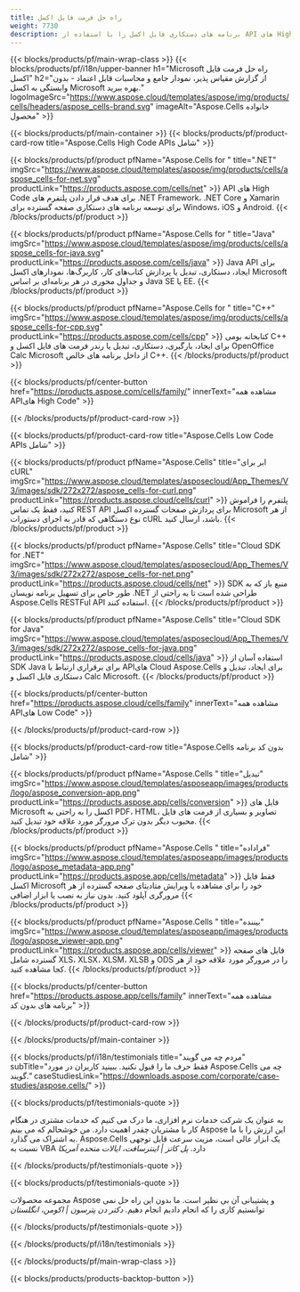 ```yaml
---
title: راه حل فرمت فایل اکسل
weight: 7730
description: برنامه های دستکاری فایل اکسل را با استفاده از API های High Code یا Low Code یا No Code Apps برای مشاهده مقایسه بازرسی یا تبدیل فایل های اکسل ایجاد کنید.
---
```

{{< blocks/products/pf/main-wrap-class >}}
{{< blocks/products/pf/i18n/upper-banner h1="Microsoft راه حل فرمت فایل اکسل" h2="از گزارش مقیاس پذیر، نمودار جامع و محاسبات قابل اعتماد - بدون وابستگی به اکسل Microsoft بهره ببرید." logoImageSrc="https://www.aspose.cloud/templates/aspose/img/products/cells/headers/aspose_cells-brand.svg" imageAlt="Aspose.Cells خانواده محصول" >}}

{{< blocks/products/pf/main-container >}}
{{< blocks/products/pf/product-card-row title="Aspose.Cells High Code APIs شامل" >}}

{{< blocks/products/pf/product pfName="Aspose.Cells for " title=".NET" imgSrc="https://www.aspose.cloud/templates/aspose/img/products/cells/aspose_cells-for-net.svg" productLink="https://products.aspose.com/cells/net" >}}
API های High Code برای هدف قرار دادن پلتفرم های .NET Framework، .NET Core و Xamarin برای توسعه برنامه های دستکاری صفحه گسترده برای Windows، iOS و Android.
{{< /blocks/products/pf/product >}}

{{< blocks/products/pf/product pfName="Aspose.Cells for " title="Java" imgSrc="https://www.aspose.cloud/templates/aspose/img/products/cells/aspose_cells-for-java.svg" productLink="https://products.aspose.com/cells/java" >}}
Java API برای ایجاد، دستکاری، تبدیل یا پردازش کتاب‌های کار، کاربرگ‌ها، نمودارهای اکسل Microsoft و جداول محوری در هر برنامه‌ای بر اساس Java SE یا EE.
{{< /blocks/products/pf/product >}}

{{< blocks/products/pf/product pfName="Aspose.Cells for " title="C++" imgSrc="https://www.aspose.cloud/templates/aspose/img/products/cells/aspose_cells-for-cpp.svg" productLink="https://products.aspose.com/cells/cpp" >}}
کتابخانه بومی C++ برای ایجاد، بارگیری، دستکاری، تبدیل یا رندر فرمت های فایل اکسل و OpenOffice Calc Microsoft از داخل برنامه های خالص C++.
{{< /blocks/products/pf/product >}}

{{< blocks/products/pf/center-button href="https://products.aspose.com/cells/family/" innerText="مشاهده همه APIهای High Code" >}}

{{< /blocks/products/pf/product-card-row >}}

{{< blocks/products/pf/product-card-row title="Aspose.Cells Low Code APIs شامل" >}}

{{< blocks/products/pf/product pfName="Aspose.Cells" title="ابر برای cURL" imgSrc="https://www.aspose.cloud/templates/asposecloud/App_Themes/V3/images/sdk/272x272/aspose_cells-for-curl.png" productLink="https://products.aspose.cloud/cells/curl" >}}
پلتفرم را فراموش کنید، فقط یک تماس REST API برای پردازش صفحات گسترده اکسل Microsoft از هر نوع دستگاهی که قادر به اجرای دستورات cURL باشد، ارسال کنید.
{{< /blocks/products/pf/product >}}

{{< blocks/products/pf/product pfName="Aspose.Cells" title="Cloud SDK for .NET" imgSrc="https://www.aspose.cloud/templates/asposecloud/App_Themes/V3/images/sdk/272x272/aspose_cells-for-net.png" productLink="https://products.aspose.cloud/cells/net" >}}
SDK منبع باز که به طور خاص برای تسهیل برنامه نویسان .NET طراحی شده است تا به راحتی از Aspose.Cells RESTFul API استفاده کنند.
{{< /blocks/products/pf/product >}}

{{< blocks/products/pf/product pfName="Aspose.Cells" title="Cloud SDK for Java" imgSrc="https://www.aspose.cloud/templates/asposecloud/App_Themes/V3/images/sdk/272x272/aspose_cells-for-java.png" productLink="https://products.aspose.cloud/cells/java" >}}
استفاده آسان از SDK Java برای برقراری ارتباط با APIهای Cloud Aspose.Cells برای ایجاد، تبدیل و دستکاری فایل اکسل و Calc Microsoft.
{{< /blocks/products/pf/product >}}

{{< blocks/products/pf/center-button href="https://products.aspose.cloud/cells/family" innerText="مشاهده همه APIهای Low Code" >}}

{{< /blocks/products/pf/product-card-row >}}

{{< blocks/products/pf/product-card-row title="Aspose.Cells بدون کد برنامه شامل" >}}

{{< blocks/products/pf/product pfName="Aspose.Cells " title="تبدیل" imgSrc="https://www.aspose.cloud/templates/asposeapp/images/products/logo/aspose_conversion-app.png" productLink="https://products.aspose.app/cells/conversion" >}}
فایل های Microsoft اکسل را به راحتی به PDF، HTML، تصاویر و بسیاری از فرمت های فایل محبوب دیگر بدون ترک مرورگر مورد علاقه خود تبدیل کنید.
{{< /blocks/products/pf/product >}}

{{< blocks/products/pf/product pfName="Aspose.Cells " title="فراداده" imgSrc="https://www.aspose.cloud/templates/asposeapp/images/products/logo/aspose_metadata-app.png" productLink="https://products.aspose.app/cells/metadata" >}}
 فقط فایل اکسل Microsoft خود را برای مشاهده یا ویرایش متادیتای صفحه گسترده از هر مرورگری آپلود کنید. بدون نیاز به نصب یا ابزار اضافی
{{< /blocks/products/pf/product >}}

{{< blocks/products/pf/product pfName="Aspose.Cells " title="بیننده" imgSrc="https://www.aspose.cloud/templates/asposeapp/images/products/logo/aspose_viewer-app.png" productLink="https://products.aspose.app/cells/viewer" >}}
فایل های صفحه گسترده شامل XLS، XLSX، XLSM، XLSB و ODS را در مرورگر مورد علاقه خود از هر کجا مشاهده کنید.
{{< /blocks/products/pf/product >}}

{{< blocks/products/pf/center-button href="https://products.aspose.app/cells/family" innerText="مشاهده همه برنامه های بدون کد" >}}

{{< /blocks/products/pf/product-card-row >}}

{{< /blocks/products/pf/main-container >}}

{{< blocks/products/pf/i18n/testimonials title="مردم چه می گویند" subTitle="فقط حرف ما را قبول نکنید. ببینید کاربران در مورد Aspose.Cells چه می گویند." caseStudiesLink="https://downloads.aspose.com/corporate/case-studies/aspose.cells/" >}}

{{< blocks/products/pf/testimonials-quote >}}
<p class="first">
 به عنوان یک شرکت خدمات نرم افزاری، ما درک می کنیم که خدمات مشتری در هنگام کار با مشتریان چقدر اهمیت دارد. من خوشحالم که می بینم Aspose این ارزش را با ما به اشتراک می گذارد. Aspose.Cells یک ابزار عالی است، مزیت سرعت قابل توجهی نسبت به VBA دارد.
 <em>
 پل کاتز | اینترسافت، ایالات متحده آمریکا
 </em>
</p>

{{< /blocks/products/pf/testimonials-quote >}}

{{< blocks/products/pf/testimonials-quote >}}
<p class="second">
مجموعه محصولات Aspose و پشتیبانی آن بی نظیر است. ما بدون این راه حل نمی توانستیم کاری را که انجام دادیم انجام دهیم.
 <em>
 دکتر دن پترسون | اکومن، انگلستان
 </em>
</p>

{{< /blocks/products/pf/testimonials-quote >}}

{{< /blocks/products/pf/i18n/testimonials >}}

{{< /blocks/products/pf/main-wrap-class >}}

{{< blocks/products/products-backtop-button >}}
